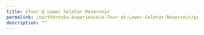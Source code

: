 ```yaml
---
title: eTour @ Lower Seletar Reservoir
permalink: /northbrooks-experience/e-Tour-at-Lower-Seletar-Reservoir/permalink/
description: ""
---
```

